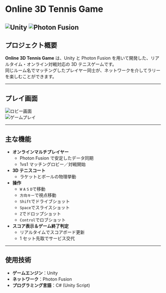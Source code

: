 #  Online 3D Tennis Game

![Unity](https://img.shields.io/badge/Unity-2021.3-blue) ![Photon Fusion](https://img.shields.io/badge/Photon%20Fusion-v1.0-green) 
---

## プロジェクト概要

**Online 3D Tennis Game** は、Unity と Photon Fusion を用いて開発した、リアルタイム・オンライン対戦対応の 3D テニスゲームです。  
同じルーム名でマッチングしたプレイヤー同士が、ネットワークを介してラリーを楽しむことができます。  


---

## プレイ画面

![ロビー画面](./docs/lobby.png)  
![ゲームプレイ](./docs/gameplay.gif)

---

## 主な機能

- **オンラインマルチプレイヤー**  
  - Photon Fusion で安定したデータ同期  
  - 1vs1 マッチングロビー／対戦開始  
- **3D テニスコート**  
  - ラケットとボールの物理挙動  
- **操作**  
  - `W` `A` `S` `D`で移動
  - `方向キー`で視点移動
  - `Shift`でドライブショット
  - `Space`でスライスショット
  - `Z`でドロップショット
  - `Control`でロブショット
- **スコア表示＆ゲーム終了判定**  
  - リアルタイムでスコアボード更新  
  - 1 セット先取でサービス交代 
---

## 使用技術

- **ゲームエンジン**：Unity
- **ネットワーク**：Photon Fusion  
- **プログラミング言語**：C# (Unity Script)   
